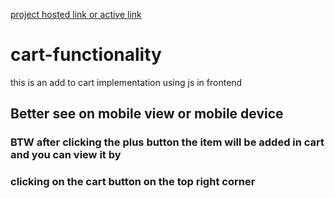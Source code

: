 [project hosted link or active link](https://himanshu404mishra.github.io/cart-functionality/)
# cart-functionality
this is an add to cart implementation using js in frontend 

## Better see on mobile view or mobile device
### BTW after clicking the plus button the item will be added in cart and you can view it by 
### clicking on the cart button on the top right corner
